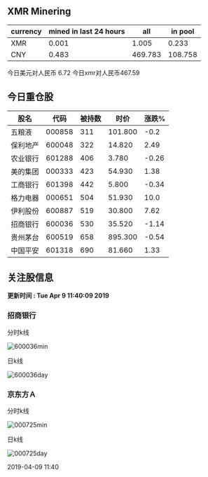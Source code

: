 ## XMR Minering

|currency|mined in last 24 hours|all|in pool|
|---|---|---|---|
|XMR|0.001|1.005|0.233|
|CNY|0.483|469.783|108.758|

今日美元对人民币 6.72	今日xmr对人民币467.59


## 今日重仓股 

|股名|代码|被持数|时价|涨跌%|
|---|---|---|---|---|
|五粮液|000858|311|101.800|-0.2|
|保利地产|600048|322|14.820|2.49|
|农业银行|601288|406|3.780|-0.26|
|美的集团|000333|423|54.930|1.38|
|工商银行|601398|442|5.800|-0.34|
|格力电器|000651|504|51.930|10.0|
|伊利股份|600887|519|30.800|7.62|
|招商银行|600036|530|35.520|-1.14|
|贵州茅台|600519|658|895.300|-0.54|
|中国平安|601318|690|81.660|1.33|

## 关注股信息
**更新时间 : Tue Apr  9 11:40:09 2019**
### 招商银行 
分时k线

![600036min](http://image.sinajs.cn/newchart/min/n/sh600036.gif)

日k线

![600036day](http://image.sinajs.cn/newchart/daily/n/sh600036.gif)

### 京东方Ａ 
分时k线

![000725min](http://image.sinajs.cn/newchart/min/n/sz000725.gif)

日k线

![000725day](http://image.sinajs.cn/newchart/daily/n/sz000725.gif)

2019-04-09 11:40